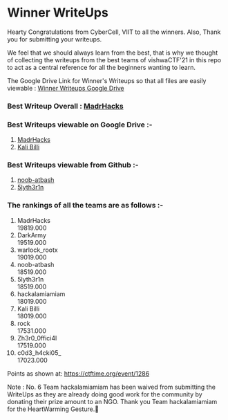 # Winner WriteUps

Hearty Congratulations from CyberCell, VIIT to all the winners. Also, Thank you for submitting your writeups. 

We feel that we should always learn from the best, that is why we thought of collecting the writeups from the best teams of vishwaCTF'21 in this repo to act as a central reference for all the beginners wanting to learn.

The Google Drive Link for Winner's Writeups so that all files are easily viewable : <a href="https://drive.google.com/drive/folders/1nBDJvZvEyRGSZsuBzLBpuOieGnCuvrtQ?usp=sharing">Winner Writeups Google Drive</a>

### Best Writeup Overall : <a href="https://drive.google.com/file/d/11EqHdQ433TrXi9PnUFdpcVjQSj0pT4re/view?usp=sharing">MadrHacks</a>

### Best Writeups viewable on Google Drive :- 
1. <a href="https://drive.google.com/file/d/11EqHdQ433TrXi9PnUFdpcVjQSj0pT4re/view?usp=sharing">MadrHacks</a>
2. <a href="https://drive.google.com/file/d/1FpAo9HWamwROCM8br8orHItpauE8ez3Y/view?usp=sharing">Kali Billi</a>

### Best Writeups viewable from Github :- 
1. <a href="https://github.com/CybercellVIIT/vishwaCTF21-Writeups/blob/main/Winner%20WriteUps/04.%20noob-atbash.md">noob-atbash</a>
2. <a href="https://github.com/CybercellVIIT/vishwaCTF21-Writeups/blob/main/Winner%20WriteUps/05.%205lyth3r1n.md">5lyth3r1n</a>

### The rankings of all the teams are as follows :- 
1. MadrHacks  
19819.000
2. DarkArmy  
19519.000
3. warlock_rootx  
19019.000
4. noob-atbash  
18519.000
5. 5lyth3r1n  
18519.000
6. hackalamiamiam  
18019.000
7. Kali Billi  
18019.000
8. rock     
17531.000
9. Zh3r0_0ffici4l  
17519.000
10. c0d3_h4cki05_  
17023.000

Points as shown at:   https://ctftime.org/event/1286

Note : No. 6 Team hackalamiamiam has been waived from submitting the WriteUps as they are already doing good work for the community by donating their prize amount to an NGO. Thank you Team hackalamiamiam for the HeartWarming Gesture.💖
